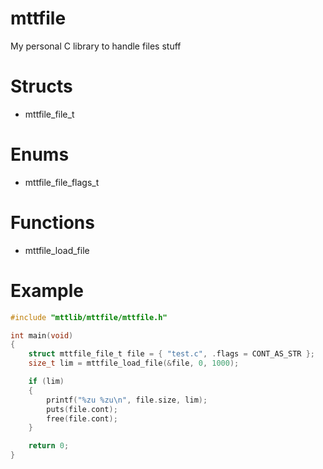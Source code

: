 # mttfile
My personal C library to handle files stuff

# Structs
- mttfile_file_t

# Enums
- mttfile_file_flags_t

# Functions
- mttfile_load_file

# Example
```c
#include "mttlib/mttfile/mttfile.h"

int main(void)
{
	struct mttfile_file_t file = { "test.c", .flags = CONT_AS_STR };
	size_t lim = mttfile_load_file(&file, 0, 1000);

	if (lim)
	{
		printf("%zu %zu\n", file.size, lim);
		puts(file.cont);
		free(file.cont);
	}

	return 0;
}
```

